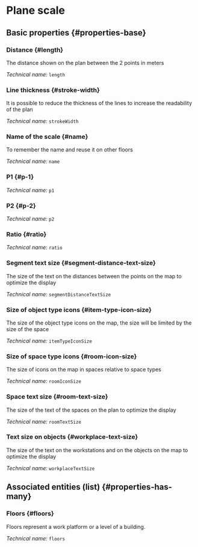 # Plane scale
<!--- THIS FILE IS GENERATED PLEASE DO NOT EDIT IT DIRECTLY --->



<OH code="mapScale"/>


## Basic properties {#properties-base}

### Distance {#length}

The distance shown on the plan between the 2 points in meters

*Technical name:* ```length```
<PH code="mapScale:length"/>

### Line thickness {#stroke-width}

It is possible to reduce the thickness of the lines to increase the readability of the plan

*Technical name:* ```strokeWidth```
<PH code="mapScale:strokeWidth"/>

### Name of the scale {#name}

To remember the name and reuse it on other floors

*Technical name:* ```name```
<PH code="mapScale:name"/>

### P1 {#p-1}



*Technical name:* ```p1```
<PH code="mapScale:p1"/>

### P2 {#p-2}



*Technical name:* ```p2```
<PH code="mapScale:p2"/>

### Ratio {#ratio}



*Technical name:* ```ratio```
<PH code="mapScale:ratio"/>

### Segment text size {#segment-distance-text-size}

The size of the text on the distances between the points on the map to optimize the display

*Technical name:* ```segmentDistanceTextSize```
<PH code="mapScale:segmentDistanceTextSize"/>

### Size of object type icons {#item-type-icon-size}

The size of the object type icons on the map, the size will be limited by the size of the space

*Technical name:* ```itemTypeIconSize```
<PH code="mapScale:itemTypeIconSize"/>

### Size of space type icons {#room-icon-size}

The size of icons on the map in spaces relative to space types

*Technical name:* ```roomIconSize```
<PH code="mapScale:roomIconSize"/>

### Space text size {#room-text-size}

The size of the text of the spaces on the plan to optimize the display

*Technical name:* ```roomTextSize```
<PH code="mapScale:roomTextSize"/>

### Text size on objects {#workplace-text-size}

The size of the text on the workstations and on the objects on the map to optimize the display

*Technical name:* ```workplaceTextSize```
<PH code="mapScale:workplaceTextSize"/>




## Associated entities (list) {#properties-has-many}

### Floors {#floors}

Floors represent a work platform or a level of a building.

*Technical name:* ```floors```
<PH code="mapScale:floors"/>




